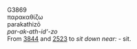 <body>
  <p>G3869<br>  παρακαθίζω  <br> parakathizō  <br><i>par-ak-ath-id‘-zo </i><br>From <a href="g3844.htm">3844</a> and <a href="g2523.htm">2523</a>  to <i>sit</i> <i>down</i> <i>near:</i> - sit.<br></p>
 </body>